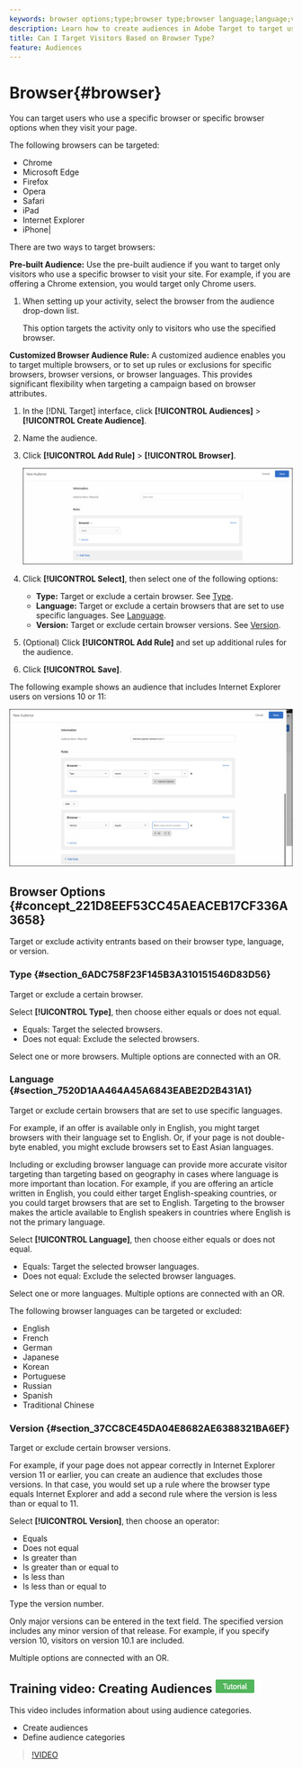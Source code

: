 ```yaml
---
keywords: browser options;type;browser type;browser language;language;version;browser version
description: Learn how to create audiences in Adobe Target to target users who use a specific browser or specific browser options when they visit your page.
title: Can I Target Visitors Based on Browser Type?
feature: Audiences
---
```


# Browser{#browser}

You can target users who use a specific browser or specific browser options when they visit your page.

The following browsers can be targeted:

* Chrome
* Microsoft Edge
* Firefox
* Opera
* Safari
* iPad
* Internet Explorer
* iPhone|

There are two ways to target browsers:

**Pre-built Audience:** Use the pre-built audience if you want to target only visitors who use a specific browser to visit your site. For example, if you are offering a Chrome extension, you would target only Chrome users.

1. When setting up your activity, select the browser from the audience drop-down list.

   This option targets the activity only to visitors who use the specified browser.

**Customized Browser Audience Rule:** A customized audience enables you to target multiple browsers, or to set up rules or exclusions for specific browsers, browser versions, or browser languages. This provides significant flexibility when targeting a campaign based on browser attributes.

1. In the [!DNL Target] interface, click **[!UICONTROL Audiences]** > **[!UICONTROL Create Audience]**. 
1. Name the audience. 
1. Click **[!UICONTROL Add Rule]** > **[!UICONTROL Browser]**.

   ![Rules > Brower](assets/target_browser.png)

1. Click **[!UICONTROL Select]**, then select one of the following options:

   * **Type:** Target or exclude a certain browser. See [Type](/help/c-target/c-audiences/c-target-rules/browser.md#section_6ADC758F23F145B3A310151546D83D56). 
   * **Language:** Target or exclude a certain browsers that are set to use specific languages. See [Language](/help/c-target/c-audiences/c-target-rules/browser.md#section_7520D1AA464A45A6843EABE2D2B431A1). 
   * **Version:** Target or exclude certain browser versions. See [Version](/help/c-target/c-audiences/c-target-rules/browser.md#section_37CC8CE45DA04E8682AE6388321BA6EF).

1. (Optional) Click **[!UICONTROL Add Rule]** and set up additional rules for the audience. 
1. Click **[!UICONTROL Save]**.

The following example shows an audience that includes Internet Explorer users on versions 10 or 11:

![Target IE 10 and 11](/help/c-target/c-audiences/c-target-rules/assets/target_ie-10-11.png)

## Browser Options {#concept_221D8EEF53CC45AEACEB17CF336A3658}

Target or exclude activity entrants based on their browser type, language, or version.

### Type {#section_6ADC758F23F145B3A310151546D83D56}

Target or exclude a certain browser.

Select **[!UICONTROL Type]**, then choose either equals or does not equal.

* Equals: Target the selected browsers. 
* Does not equal: Exclude the selected browsers.

Select one or more browsers. Multiple options are connected with an OR.

### Language {#section_7520D1AA464A45A6843EABE2D2B431A1}

Target or exclude certain browsers that are set to use specific languages.

For example, if an offer is available only in English, you might target browsers with their language set to English. Or, if your page is not double-byte enabled, you might exclude browsers set to East Asian languages.

Including or excluding browser language can provide more accurate visitor targeting than targeting based on geography in cases where language is more important than location. For example, if you are offering an article written in English, you could either target English-speaking countries, or you could target browsers that are set to English. Targeting to the browser makes the article available to English speakers in countries where English is not the primary language.

Select **[!UICONTROL Language]**, then choose either equals or does not equal.

* Equals: Target the selected browser languages. 
* Does not equal: Exclude the selected browser languages.

Select one or more languages. Multiple options are connected with an OR.

The following browser languages can be targeted or excluded:

* English 
* French 
* German 
* Japanese 
* Korean 
* Portuguese 
* Russian 
* Spanish 
* Traditional Chinese

### Version {#section_37CC8CE45DA04E8682AE6388321BA6EF}

Target or exclude certain browser versions.

For example, if your page does not appear correctly in Internet Explorer version 11 or earlier, you can create an audience that excludes those versions. In that case, you would set up a rule where the browser type equals Internet Explorer and add a second rule where the version is less than or equal to 11.

Select **[!UICONTROL Version]**, then choose an operator:

* Equals 
* Does not equal 
* Is greater than 
* Is greater than or equal to 
* Is less than 
* Is less than or equal to

Type the version number.

Only major versions can be entered in the text field. The specified version includes any minor version of that release. For example, if you specify version 10, visitors on version 10.1 are included.

Multiple options are connected with an OR. 

## Training video: Creating Audiences ![Tutorial badge](/help/assets/tutorial.png)

This video includes information about using audience categories.

* Create audiences 
* Define audience categories

>[!VIDEO](https://video.tv.adobe.com/v/17392) 
